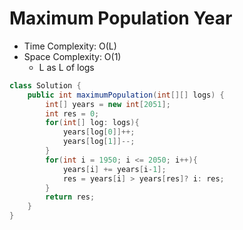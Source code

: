 # Maximum Population Year

- Time Complexity: O(L)
- Space Complexity: O(1)
  - L as L of logs

```java
class Solution {
    public int maximumPopulation(int[][] logs) {
        int[] years = new int[2051];
        int res = 0;
        for(int[] log: logs){
            years[log[0]]++;
            years[log[1]]--;
        }
        for(int i = 1950; i <= 2050; i++){
            years[i] += years[i-1];
            res = years[i] > years[res]? i: res;
        }
        return res;
    }
}
```
